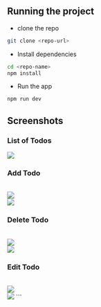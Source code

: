 ## Running the project

- clone the repo

```bash
git clone <repo-url>
```

- Install dependencies

```bash
cd <repo-name>
npm install
```

- Run the app

```bash
npm run dev
```

## Screenshots

### List of Todos

<img src="./list.png"/>

<br>

### Add Todo

<br>
<img src="./screenshots/add-1.png"/>
<br>

<img src="./screenshots/add-2.png"/>
<br>

### Delete Todo

<br>
<img src="./screenshots/delete-1.png"/>
<br>

<img src="./screenshots/delete-2.png"/>
<br>

### Edit Todo

<br>

<img src="./screenshots/edit-1.png"/>
<br>

<img src="./screenshots/edit-2.png"/>
```
